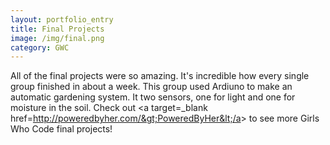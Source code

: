 ```yaml
---
layout: portfolio_entry
title: Final Projects
image: /img/final.png
category: GWC
---
```


All of the final projects were so amazing. It's incredible how every single group finished in about a week. This group used Ardiuno to make an automatic gardening system.  It two sensors, one for light and one for moisture in the soil. Check out &lt;a target=_blank href=http://poweredbyher.com/&gt;PoweredByHer&lt;/a&gt; to see more Girls Who Code final projects!